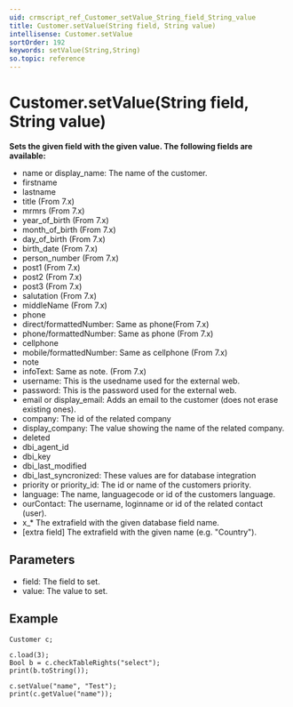 ```yaml
---
uid: crmscript_ref_Customer_setValue_String_field_String_value
title: Customer.setValue(String field, String value)
intellisense: Customer.setValue
sortOrder: 192
keywords: setValue(String,String)
so.topic: reference
---
```


# Customer.setValue(String field, String value)
   
**Sets the given field with the given value. The following fields are available:**   

* name or display\_name: The name of the customer.
* firstname
* lastname
* title (From 7.x)
* mrmrs (From 7.x)
* year\_of_birth (From 7.x)
* month\_of_birth (From 7.x)
* day\_of_birth (From 7.x)
* birth\_date (From 7.x)
* person\_number (From 7.x)
* post1 (From 7.x)
* post2 (From 7.x)
* post3 (From 7.x)
* salutation (From 7.x)
* middleName (From 7.x)
* phone
* direct/formattedNumber: Same as phone(From 7.x)
* phone/formattedNumber:  Same as phone (From 7.x)
* cellphone
* mobile/formattedNumber: Same as cellphone (From 7.x)
* note
* infoText: Same as note. (From 7.x)
* username: This is the usedname used for the external web.
* password: This is the password used for the external web.
* email or display\_email: Adds an email to the customer (does not erase existing ones).
* company: The id of the related company
* display\_company: The value showing the name of the related company.
* deleted
* dbi\_agent_id
* dbi\_key
* dbi\_last_modified
* dbi\_last_syncronized: These values are for database integration
* priority or priority\_id: The id or name of the customers priority.
* language: The name, languagecode or id of the customers language.
* ourContact: The username, loginname or id of the related contact (user).
* x_* The extrafield with the given database field name.
* [extra field] The extrafield with the given name (e.g. "Country").

## Parameters

* field: The field to set.
* value: The value to set.

## Example

    Customer c;
    
    c.load(3);
    Bool b = c.checkTableRights("select");
    print(b.toString());
    
    c.setValue("name", "Test");
    print(c.getValue("name"));

